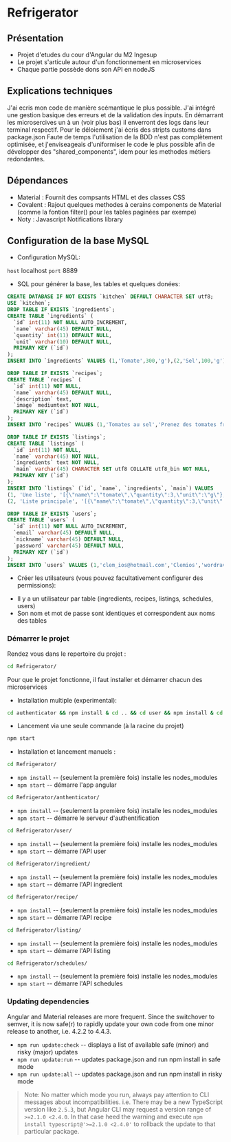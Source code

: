 # Refrigerator

## Présentation
- Projet d'etudes du cour d'Angular du M2 Ingesup
- Le projet s'articule autour d'un fonctionnement en microservices
- Chaque partie possède dons son API en nodeJS

## Explications techniques

J'ai ecris mon code de manière scémantique le plus possible. J'ai intégré une gestion basique des erreurs et de la validation des inputs. En démarrant les microsercives un à un (voir plus bas) il enverront des logs dans leur terminal respectif. Pour le déloiement j'ai écris des stripts customs dans package.json
Faute de temps l'utilisation de la BDD n'est pas complètement optimisée, et j'enviseageais d'uniformiser le code le plus possible afin de développer des "shared_components", idem pour les methodes métiers redondantes.

## Dépendances
- Material : Fournit des compsants HTML et des classes CSS
- Covalent : Rajout quelques methodes à cerains components de Material (comme la fontion filter() pour les tables paginées par exempe)
- Noty : Javascript Notifications library

## Configuration de la base MySQL

* Configuration MySQL:

`host` localhost
`port` 8889

* SQL pour générer la base, les tables et quelques donées:

```sql
CREATE DATABASE IF NOT EXISTS `kitchen` DEFAULT CHARACTER SET utf8;
USE `kitchen`;
DROP TABLE IF EXISTS `ingredients`;
CREATE TABLE `ingredients` (
  `id` int(11) NOT NULL AUTO_INCREMENT,
  `name` varchar(45) DEFAULT NULL,
  `quantity` int(11) DEFAULT NULL,
  `unit` varchar(10) DEFAULT NULL,
  PRIMARY KEY (`id`)
);
INSERT INTO `ingredients` VALUES (1,'Tomate',300,'g'),(2,'Sel',100,'g');

DROP TABLE IF EXISTS `recipes`;
CREATE TABLE `recipes` (
  `id` int(11) NOT NULL,
  `name` varchar(45) DEFAULT NULL,
  `description` text,
  `image` mediumtext NOT NULL,
  PRIMARY KEY (`id`)
);
INSERT INTO `recipes` VALUES (1,'Tomates au sel','Prenez des tomates fraiches, parsemez les de sel marin et savourez !');

DROP TABLE IF EXISTS `listings`;
CREATE TABLE `listings` (
  `id` int(11) NOT NULL,
  `name` varchar(45) NOT NULL,
  `ingredients` text NOT NULL,
  `main` varchar(45) CHARACTER SET utf8 COLLATE utf8_bin NOT NULL,
  PRIMARY KEY (`id`)
);
INSERT INTO `listings` (`id`, `name`, `ingredients`, `main`) VALUES
(1, 'Une liste', '[{\"name\":\"tomate\",\"quantity\":3,\"unit\":\"g\"},{\"name\":\"sel\",\"quantity\":30,\"unit\":\"g\"}]', 'FALSE'),
(2, 'Liste principale', '[{\"name\":\"tomate\",\"quantity\":3,\"unit\":\"g\"},{\"name\":\"sel\",\"quantity\":30,\"unit\":\"g\"}]', 'TRUE');

DROP TABLE IF EXISTS `users`;
CREATE TABLE `users` (
  `id` int(11) NOT NULL AUTO_INCREMENT,
  `email` varchar(45) DEFAULT NULL,
  `nickname` varchar(45) DEFAULT NULL,
  `password` varchar(45) DEFAULT NULL,
  PRIMARY KEY (`id`)
);
INSERT INTO `users` VALUES (1,'clem_ios@hotmail.com','Clemios','wordrave'),(2,'oliv.murat@gmail.com','Oliv','azerty');
```

* Créer les utilsateurs (vous pouvez facultativement configurer des permissions):

- Il y a un utilisateur par table (ingredients, recipes, listings, schedules, users)
- Son nom et mot de passe sont identiques et correspondent aux noms des tables


### Démarrer le projet
Rendez vous dans le repertoire du projet :
```bash
cd Refrigerator/
```
Pour que le projet fonctionne, il faut installer et démarrer chacun des microservices

* Installation multiple (experimental):
```bash
cd authenticator && npm install & cd .. && cd user && npm install & cd .. && cd ingredient && npm install & cd .. && cd recipe && npm install & cd .. && cd listing && npm install
```

* Lancement via une seule commande (à la racine du projet)
```bash
npm start
```

* Installation et lancement manuels :
```bash
cd Refrigerator/
```
* `npm install` -- (seulement la première fois) installe les nodes_modules
* `npm start` -- démarre l'app angular
```bash
cd Refrigerator/anthenticator/
```
* `npm install` -- (seulement la première fois) installe les nodes_modules
* `npm start` -- démarre le serveur d'authentification
```bash
cd Refrigerator/user/
```
* `npm install` -- (seulement la première fois) installe les nodes_modules
* `npm start` -- démarre l'API user
```bash
cd Refrigerator/ingredient/
```
* `npm install` -- (seulement la première fois) installe les nodes_modules
* `npm start` -- démarre l'API ingredient
```bash
cd Refrigerator/recipe/
```
* `npm install` -- (seulement la première fois) installe les nodes_modules
* `npm start` -- démarre l'API recipe
```bash
cd Refrigerator/listing/
```
* `npm install` -- (seulement la première fois) installe les nodes_modules
* `npm start` -- démarre l'API listing
```bash
cd Refrigerator/schedules/
```
* `npm install` -- (seulement la première fois) installe les nodes_modules
* `npm start` -- démarre l'API schedules


### Updating dependencies
Angular and Material releases are more frequent. Since the switchover to semver, it is now safe(r) to rapidly update your own code from one minor release to another, i.e. 4.2.2 to 4.4.3.
* `npm run update:check` -- displays a list of available safe (minor) and risky (major) updates
* `npm run update:run` -- updates package.json and run npm install in safe mode
* `npm run update:all` -- updates package.json and run npm install in risky mode
> Note: No matter which mode you run, always pay attention to CLI messages about incompatibilities. i.e. There may be a new TypeScript version like `2.5.3`, but Angular CLI may request a version range of `>=2.1.0 <2.4.0`. In that case heed the warning and execute `npm install typescript@'>=2.1.0 <2.4.0'` to rollback the update to that particular package.
